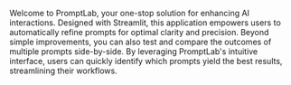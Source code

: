 Welcome to PromptLab, your one-stop solution for enhancing AI interactions. Designed with Streamlit, this application empowers users to automatically refine prompts for optimal clarity and precision. Beyond simple improvements, you can also test and compare the outcomes of multiple prompts side-by-side. By leveraging PromptLab's intuitive interface, users can quickly identify which prompts yield the best results, streamlining their workflows.